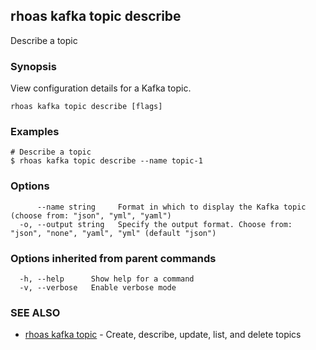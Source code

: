 ## rhoas kafka topic describe

Describe a topic

### Synopsis

View configuration details for a Kafka topic.


```
rhoas kafka topic describe [flags]
```

### Examples

```
# Describe a topic
$ rhoas kafka topic describe --name topic-1

```

### Options

```
      --name string     Format in which to display the Kafka topic (choose from: "json", "yml", "yaml")
  -o, --output string   Specify the output format. Choose from: "json", "none", "yaml", "yml" (default "json")
```

### Options inherited from parent commands

```
  -h, --help      Show help for a command
  -v, --verbose   Enable verbose mode
```

### SEE ALSO

* [rhoas kafka topic](rhoas_kafka_topic.md)	 - Create, describe, update, list, and delete topics

